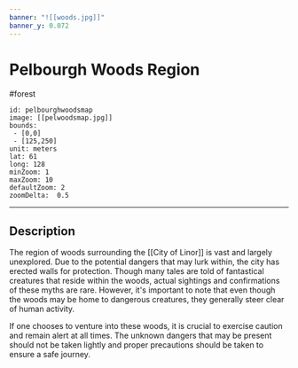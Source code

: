 ```yaml
---
banner: "![[woods.jpg]]"
banner_y: 0.072
---
```


# Pelbourgh Woods Region
#forest 
```leaflet
id: pelbourghwoodsmap
image: [[pelwoodsmap.jpg]]
bounds:
 - [0,0]
 - [125,250]
unit: meters
lat: 61
long: 128
minZoom: 1
maxZoom: 10
defaultZoom: 2
zoomDelta:  0.5

```


---
## Description
The region of woods surrounding the [[City of Linor]] is vast and largely unexplored. Due to the potential dangers that may lurk within, the city has erected walls for protection. Though many tales are told of fantastical creatures that reside within the woods, actual sightings and confirmations of these myths are rare. However, it's important to note that even though the woods may be home to dangerous creatures, they generally steer clear of human activity.

If one chooses to venture into these woods, it is crucial to exercise caution and remain alert at all times. The unknown dangers that may be present should not be taken lightly and proper precautions should be taken to ensure a safe journey.